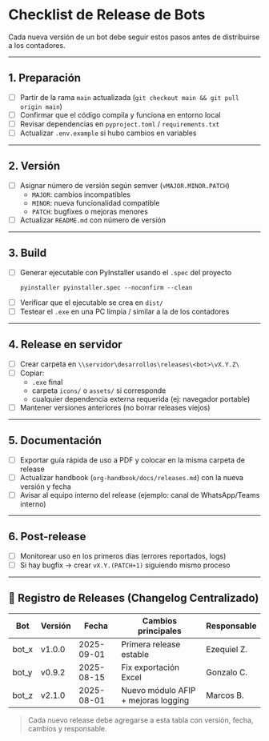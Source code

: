 # Checklist de Release de Bots

Cada nueva versión de un bot debe seguir estos pasos antes de distribuirse a los contadores.

---

## 1. Preparación
- [ ] Partir de la rama `main` actualizada (`git checkout main && git pull origin main`)
- [ ] Confirmar que el código compila y funciona en entorno local
- [ ] Revisar dependencias en `pyproject.toml` / `requirements.txt`
- [ ] Actualizar `.env.example` si hubo cambios en variables

---

## 2. Versión
- [ ] Asignar número de versión según semver (`vMAJOR.MINOR.PATCH`)
  - `MAJOR`: cambios incompatibles
  - `MINOR`: nueva funcionalidad compatible
  - `PATCH`: bugfixes o mejoras menores
- [ ] Actualizar `README.md` con número de versión

---

## 3. Build
- [ ] Generar ejecutable con PyInstaller usando el `.spec` del proyecto
  ```
  pyinstaller pyinstaller.spec --noconfirm --clean
  ```
- [ ] Verificar que el ejecutable se crea en `dist/`
- [ ] Testear el `.exe` en una PC limpia / similar a la de los contadores

---

## 4. Release en servidor
- [ ] Crear carpeta en `\\servidor\desarrollos\releases\<bot>\vX.Y.Z\`
- [ ] Copiar:
  - `.exe` final
  - carpeta `icons/` o `assets/` si corresponde
  - cualquier dependencia externa requerida (ej: navegador portable)
- [ ] Mantener versiones anteriores (no borrar releases viejos)

---

## 5. Documentación
- [ ] Exportar guía rápida de uso a PDF y colocar en la misma carpeta de release
- [ ] Actualizar handbook (`org-handbook/docs/releases.md`) con la nueva versión y fecha
- [ ] Avisar al equipo interno del release (ejemplo: canal de WhatsApp/Teams interno)

---

## 6. Post-release
- [ ] Monitorear uso en los primeros días (errores reportados, logs)
- [ ] Si hay bugfix → crear `vX.Y.(PATCH+1)` siguiendo mismo proceso

---

## 📑 Registro de Releases (Changelog Centralizado)

| Bot        | Versión | Fecha       | Cambios principales                  | Responsable |
|------------|---------|-------------|--------------------------------------|-------------|
| bot_x      | v1.0.0  | 2025-09-01  | Primera release estable              | Ezequiel Z. |
| bot_y      | v0.9.2  | 2025-08-15  | Fix exportación Excel                | Gonzalo C.  |
| bot_z      | v2.1.0  | 2025-08-01  | Nuevo módulo AFIP + mejoras logging  | Marcos B.   |

> Cada nuevo release debe agregarse a esta tabla con versión, fecha, cambios y responsable.
